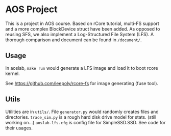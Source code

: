 AOS Project
===

This is a project in AOS course. Based on rCore tutorial, multi-FS support and a more complex BlockDevice struct have been added. As opposed to reusing SFS, we also implement a Log-Structured File System (LFS). A thorough comparison and document can be found in `/document/`.

Usage
---

In aoslab, `make run` would generate a LFS image and load it to boot rcore kernel.

See https://github.com/leepoly/rcore-fs for image generating (fuse tool).

Utils
---
Utilities are in `utils/`.
File `generator.py` would randomly creates files and directories.
`trace_sim.py` is a rough hard disk drive model for stats. (still working on...)
`aoslab-lfs.cfg` is config file for SimpleSSD.SSD.
See code for their usages.

